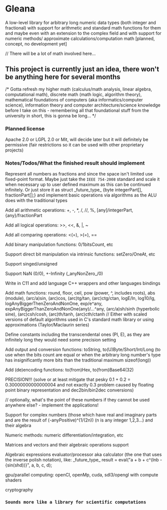 
# Gleana

A low-level library for arbitrary long numeric data types (both integer and fractional) with support for arithmetic and 
standard math functions for them and maybe even with an extension to the complex field and with support for numeric methods/
approximate calculations/computation math [planned, concept, no development yet]

// There will be a lot of math involved here...

## This project is currently just an idea, there won't be anything here for several months

/*
Gotta refresh my higher math (calculus/math analysis, linear algebra, computational math), discrete math (math logic, 
algorithm theory), mathematical foundations of computers (aka informatics/computer science), information theory and 
computer architecture/science knowledge before I take on this - remembering all that foundational stuff from the university 
in short, this is gonna be long...
*/

### Planned license

Apache 2.0 or LGPL 2.0 or Mit, will decide later but it will definitely be permissive (fair restrictions so it can be used with 
other proprietary projects)

### Notes/Todos/What the finished result should implement

Represent all numbers as fractions and since the space isn't limited use fixed-point format. Maybe just take the `IEEE 754-2008` 
standard and scale it when necessary up to user defined maximum as this can be continued infinitely. Or just store it as 
struct \_future_type\_ {byte integerPart[], fractionPart[];} and implement basic operations via algorithms as the ALU does with the 
traditional types

Add all arithmetic operations: +, -, *, /, //, %, \[any\]/integerPart, {any}/fractionPart

Add all logical operations: >>, <<, &, |, ~

Add all comparing operations: <(=), >(=), ==

Add binary manipulation functions: 0/1bitsCount, etc

Support direct bit manipulation via intrinsic functions: setZero/OneAt, etc

Support singed/unsigned

Support NaN (0/0), +-Infinity (\_anyNonZero\_/0)

Write in C11 and add language C++ wrappers and other languages bindings

Add math functions: round, floor, ceil, pow (power, ^, includes roots), abs (module), (arc/a)sin, (arc)cos, (arc)tg/tan, (arc)ctg/ctan, 
logE/ln, log10/lg, logAnyBiggerThenZeroAndNonOne, exp/e^any, expAnyBiggerThanZeroAndNonOne(any)/...^any, (arc/a)sh/sinh (hyperbolic sine), 
(arc)csh/cosh, (arc)th/tanh, (arc)cth/ctanh // Either with scaled versions of default algorithms used in C's standard math library or using 
approximations (Taylor/Maclaurin series)

Define constants including the transcendental ones (PI, E), as they are infinitely long they would need some precision setting

Add output and conversion functions: toString, to(U)Byte/Short/Int/Long (to use when the bits count are equal or when the arbitrary 
long number's type has insignificantly more bits than the traditional maximum sizeof(long))

Add (de)encoding functions: to(from)Hex, to(from)Base64(32)

PRECISION!!! (solve or at least mitigate that pesky 0.1 + 0.2 = 0.30000000000000004 and not exactly 0.3 problem caused by floating 
point binary representation and dec2bin/bin2dec conversions)

// optionally, what's the point of these numbers if they cannot be used anywhere else? - implement the applications!

Support for complex numbers (those which have real and imaginary parts and are the result of (-anyPositive)^(1/(2n)) 
(n is any integer 1,2,3...) and their algebra

Numeric methods: numeric differentiation/integration, etc

Matrices and vectors and their algebraic operations support

Algebraic expressions evaluator/processor aka calculator (the one that uses the inverse polish notation), 
like: \_future_type\_ result = eval("a + b + c^(lnb - {sin(shd))}", a, b, c, d);

gpu/parallel computing: openCl, openMp, cuda, sdl3/opengl with compute shaders

cryptography

### `Sounds more like a library for scientific computations`
